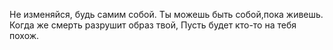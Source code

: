 Не изменяйся, будь самим собой.
Ты можешь быть собой,пока живешь.
Когда же смерть разрушит образ твой,
Пусть будет кто-то на тебя похож.

